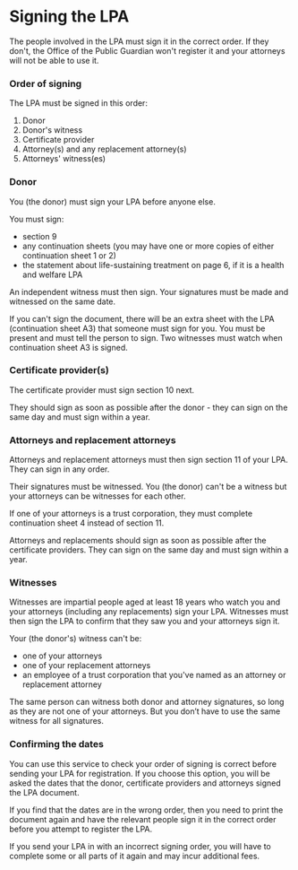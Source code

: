 # Signing the LPA

The people involved in the LPA must sign it in the correct order. If they don't, the Office of the Public Guardian won't register it and your attorneys will not be able to use it.

### Order of signing

The LPA must be signed in this order:

1. Donor
2. Donor's witness
3. Certificate provider
4. Attorney(s) and any replacement attorney(s)
5. Attorneys' witness(es)

### Donor

You (the donor) must sign your LPA before anyone else.

You must sign:

* section 9
* any continuation sheets (you may have one or more copies of either continuation sheet 1 or 2)
* the statement about life-sustaining treatment on page 6, if it is a health and welfare LPA

An independent witness must then sign. Your signatures must be made and witnessed on the same date. 

If you can't sign the document, there will be an extra sheet with the LPA (continuation sheet A3) that someone must sign for you. You must be present and must tell the person to sign. Two witnesses must watch when continuation sheet A3 is signed.

### Certificate provider(s)

The certificate provider must sign section 10 next.

They should sign as soon as possible after the donor - they can sign on the same day and must sign within a year. 

### Attorneys and replacement attorneys

Attorneys and replacement attorneys must then sign section 11 of your LPA. They can sign in any order.

Their signatures must be witnessed. You (the donor) can't be a witness but your attorneys can be witnesses for each other.

If one of your attorneys is a trust corporation, they must complete continuation sheet 4 instead of section 11.

Attorneys and replacements should sign as soon as possible after the certificate providers. They can sign on the same day and must sign within a year.

### Witnesses

Witnesses are impartial people aged at least 18 years who watch you and your attorneys (including any replacements) sign your LPA. Witnesses must then sign the LPA to confirm that they saw you and your attorneys sign it. 

Your (the donor's) witness can't be:

* one of your attorneys
* one of your replacement attorneys
* an employee of a trust corporation that you've named as an attorney or replacement attorney

The same person can witness both donor and attorney signatures, so long as they are not one of your attorneys. But you don’t have to use the same witness for all signatures.

### Confirming the dates
You can use this service to check your order of signing is correct before sending your LPA for registration. If you choose this option, you will be asked the dates that the donor, certificate providers and attorneys signed the LPA document.

If you find that the dates are in the wrong order, then you need to print the document again and have the relevant people sign it in the correct order before you attempt to register the LPA.

If you send your LPA in with an incorrect signing order, you will have to complete some or all parts of it again and may incur additional fees.
